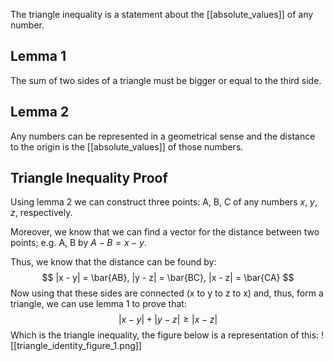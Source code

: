 The triangle inequality is a statement about the [[absolute_values]] of any number.

## Lemma 1
The sum of two sides of a triangle must be bigger or equal to the third side.
## Lemma 2
Any numbers can be represented in a geometrical sense and the distance to the origin is the [[absolute_values]] of those numbers.
## Triangle Inequality Proof
Using lemma 2 we can construct three points: A, B, C of any numbers *x*, *y*, *z*, respectively.

Moreover, we know that we can find a vector for the distance between two points; e.g. A, B by $A - B = x - y$.

Thus, we know that the distance can be found by:
$$
|x - y| = \bar{AB}, |y - z| = \bar{BC}, |x - z| = \bar{CA}
$$
Now using that these sides are connected (x to y to z to x) and, thus, form a triangle, we can use lemma 1 to prove that:
$$
|x - y| + |y - z| \geq |x - z|
$$
Which is the triangle inequality, the figure below is a representation of this:
![[triangle_identity_figure_1.png]]
